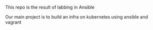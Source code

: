 This repo is the result of labbing in Ansible

Our main project is to build an infra on kubernetes using ansible and vagrant

